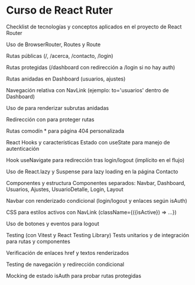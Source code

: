 # Curso de React Ruter

Checklist de tecnologías y conceptos aplicados en el proyecto de React Router

Uso de BrowserRouter, Routes y Route

Rutas públicas (/, /acerca, /contacto, /login)

Rutas protegidas (/dashboard con redirección a /login si no hay auth)

Rutas anidadas en Dashboard (usuarios, ajustes)

Navegación relativa con NavLink (ejemplo: to='usuarios' dentro de Dashboard)

Uso de <Outlet /> para renderizar subrutas anidadas

Redirección con <Navigate /> para proteger rutas

Rutas comodín * para página 404 personalizada

React Hooks y características
Estado con useState para manejo de autenticación

Hook useNavigate para redirección tras login/logout (implícito en el flujo)

Uso de React.lazy y Suspense para lazy loading en la página Contacto

Componentes y estructura
Componentes separados: Navbar, Dashboard, Usuarios, Ajustes, UsuarioDetalle, Login, Layout

Navbar con renderizado condicional (login/logout y enlaces según isAuth)

CSS para estilos activos con NavLink (className={({isActive}) => ...})

Uso de botones y eventos para logout

Testing (con Vitest y React Testing Library)
Tests unitarios y de integración para rutas y componentes

Verificación de enlaces href y textos renderizados

Testing de navegación y redirección condicional

Mocking de estado isAuth para probar rutas protegidas